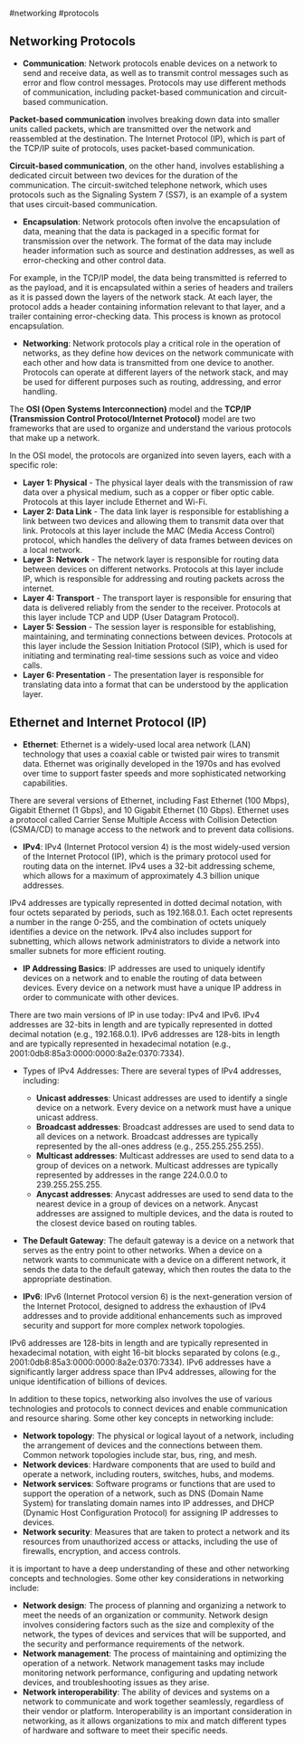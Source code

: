 #networking
#protocols

## Networking Protocols
- **Communication**: Network protocols enable devices on a network to send and receive data, as well as to transmit control messages such as error and flow control messages. Protocols may use different methods of communication, including packet-based communication and circuit-based communication.

**Packet-based communication** involves breaking down data into smaller units called packets, which are transmitted over the network and reassembled at the destination. The Internet Protocol (IP), which is part of the TCP/IP suite of protocols, uses packet-based communication.

**Circuit-based communication**, on the other hand, involves establishing a dedicated circuit between two devices for the duration of the communication. The circuit-switched telephone network, which uses protocols such as the Signaling System 7 (SS7), is an example of a system that uses circuit-based communication.

- **Encapsulation**: Network protocols often involve the encapsulation of data, meaning that the data is packaged in a specific format for transmission over the network. The format of the data may include header information such as source and destination addresses, as well as error-checking and other control data.

For example, in the TCP/IP model, the data being transmitted is referred to as the payload, and it is encapsulated within a series of headers and trailers as it is passed down the layers of the network stack. At each layer, the protocol adds a header containing information relevant to that layer, and a trailer containing error-checking data. This process is known as protocol encapsulation.

- **Networking**: Network protocols play a critical role in the operation of networks, as they define how devices on the network communicate with each other and how data is transmitted from one device to another. Protocols can operate at different layers of the network stack, and may be used for different purposes such as routing, addressing, and error handling.

The **OSI (Open Systems Interconnection)** model and the **TCP/IP (Transmission Control Protocol/Internet Protocol)** model are two frameworks that are used to organize and understand the various protocols that make up a network.

In the OSI model, the protocols are organized into seven layers, each with a specific role:
- **Layer 1: Physical** - The physical layer deals with the transmission of raw data over a physical medium, such as a copper or fiber optic cable. Protocols at this layer include Ethernet and Wi-Fi.  
- **Layer 2: Data Link** - The data link layer is responsible for establishing a link between two devices and allowing them to transmit data over that link. Protocols at this layer include the MAC (Media Access Control) protocol, which handles the delivery of data frames between devices on a local network.
- **Layer 3: Network** - The network layer is responsible for routing data between devices on different networks. Protocols at this layer include IP, which is responsible for addressing and routing packets across the internet.
- **Layer 4: Transport** - The transport layer is responsible for ensuring that data is delivered reliably from the sender to the receiver. Protocols at this layer include TCP and UDP (User Datagram Protocol).
- **Layer 5: Session** - The session layer is responsible for establishing, maintaining, and terminating connections between devices. Protocols at this layer include the Session Initiation Protocol (SIP), which is used for initiating and terminating real-time sessions such as voice and video calls.
- **Layer 6: Presentation** - The presentation layer is responsible for translating data into a format that can be understood by the application layer. 

## Ethernet and Internet Protocol (IP)
- **Ethernet**: Ethernet is a widely-used local area network (LAN) technology that uses a coaxial cable or twisted pair wires to transmit data. Ethernet was originally developed in the 1970s and has evolved over time to support faster speeds and more sophisticated networking capabilities.

There are several versions of Ethernet, including Fast Ethernet (100 Mbps), Gigabit Ethernet (1 Gbps), and 10 Gigabit Ethernet (10 Gbps). Ethernet uses a protocol called Carrier Sense Multiple Access with Collision Detection (CSMA/CD) to manage access to the network and to prevent data collisions.

- **IPv4**: IPv4 (Internet Protocol version 4) is the most widely-used version of the Internet Protocol (IP), which is the primary protocol used for routing data on the internet. IPv4 uses a 32-bit addressing scheme, which allows for a maximum of approximately 4.3 billion unique addresses.

IPv4 addresses are typically represented in dotted decimal notation, with four octets separated by periods, such as 192.168.0.1. Each octet represents a number in the range 0-255, and the combination of octets uniquely identifies a device on the network. IPv4 also includes support for subnetting, which allows network administrators to divide a network into smaller subnets for more efficient routing.

- **IP Addressing Basics**: IP addresses are used to uniquely identify devices on a network and to enable the routing of data between devices. Every device on a network must have a unique IP address in order to communicate with other devices.

There are two main versions of IP in use today: IPv4 and IPv6. IPv4 addresses are 32-bits in length and are typically represented in dotted decimal notation (e.g., 192.168.0.1). IPv6 addresses are 128-bits in length and are typically represented in hexadecimal notation (e.g., 2001:0db8:85a3:0000:0000:8a2e:0370:7334).

- Types of IPv4 Addresses: There are several types of IPv4 addresses, including:   
	- **Unicast addresses**: Unicast addresses are used to identify a single device on a network. Every device on a network must have a unique unicast address.
	- **Broadcast addresses**: Broadcast addresses are used to send data to all devices on a network. Broadcast addresses are typically represented by the all-ones address (e.g., 255.255.255.255).
	- **Multicast addresses**: Multicast addresses are used to send data to a group of devices on a network. Multicast addresses are typically represented by addresses in the range 224.0.0.0 to 239.255.255.255.
	- **Anycast addresses**: Anycast addresses are used to send data to the nearest device in a group of devices on a network. Anycast addresses are assigned to multiple devices, and the data is routed to the closest device based on routing tables.

- **The Default Gateway**: The default gateway is a device on a network that serves as the entry point to other networks. When a device on a network wants to communicate with a device on a different network, it sends the data to the default gateway, which then routes the data to the appropriate destination.
  
- **IPv6**: IPv6 (Internet Protocol version 6) is the next-generation version of the Internet Protocol, designed to address the exhaustion of IPv4 addresses and to provide additional enhancements such as improved security and support for more complex network topologies.

IPv6 addresses are 128-bits in length and are typically represented in hexadecimal notation, with eight 16-bit blocks separated by colons (e.g., 2001:0db8:85a3:0000:0000:8a2e:0370:7334). IPv6 addresses have a significantly larger address space than IPv4 addresses, allowing for the unique identification of billions of devices.

In addition to these topics, networking also involves the use of various technologies and protocols to connect devices and enable communication and resource sharing. Some other key concepts in networking include:
- **Network topology**: The physical or logical layout of a network, including the arrangement of devices and the connections between them. Common network topologies include star, bus, ring, and mesh.  
- **Network devices**: Hardware components that are used to build and operate a network, including routers, switches, hubs, and modems.  
- **Network services**: Software programs or functions that are used to support the operation of a network, such as DNS (Domain Name System) for translating domain names into IP addresses, and DHCP (Dynamic Host Configuration Protocol) for assigning IP addresses to devices.  
- **Network security**: Measures that are taken to protect a network and its resources from unauthorized access or attacks, including the use of firewalls, encryption, and access controls.

it is important to have a deep understanding of these and other networking concepts and technologies. Some other key considerations in networking include:
- **Network design**: The process of planning and organizing a network to meet the needs of an organization or community. Network design involves considering factors such as the size and complexity of the network, the types of devices and services that will be supported, and the security and performance requirements of the network.
- **Network management**: The process of maintaining and optimizing the operation of a network. Network management tasks may include monitoring network performance, configuring and updating network devices, and troubleshooting issues as they arise.  
- **Network interoperability**: The ability of devices and systems on a network to communicate and work together seamlessly, regardless of their vendor or platform. Interoperability is an important consideration in networking, as it allows organizations to mix and match different types of hardware and software to meet their specific needs.